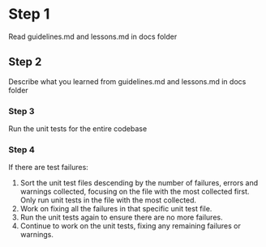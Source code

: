 # Step 1

Read guidelines.md and lessons.md in docs folder

## Step 2

Describe what you learned from guidelines.md and lessons.md in docs folder

### Step 3

Run the unit tests for the entire codebase

### Step 4

If there are test failures:

1. Sort the unit test files descending by the number of failures, errors and warnings collected, focusing on the file with the most collected first. Only run unit tests in the file with the most collected.
2. Work on fixing all the failures in that specific unit test file.
3. Run the unit tests again to ensure there are no more failures.
4. Continue to work on the unit tests, fixing any remaining failures or warnings.
